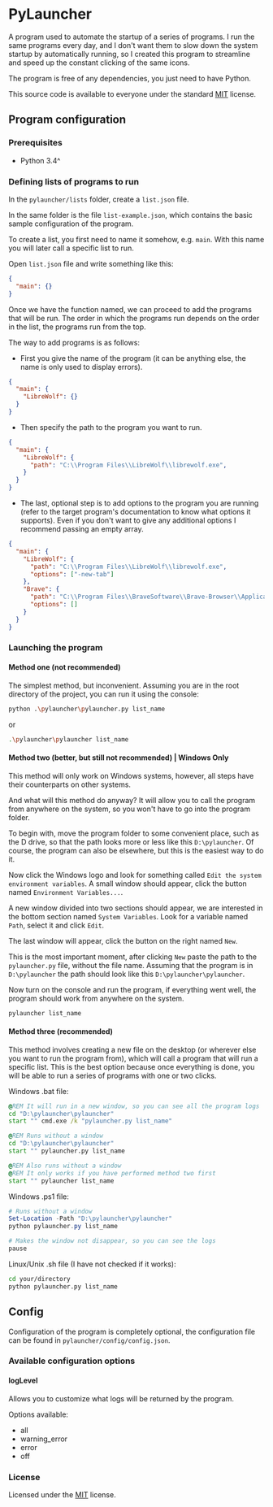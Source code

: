 # PyLauncher

A program used to automate the startup of a series of programs. I run the same programs every day, and I don't want them to slow down the system startup by automatically running, so I created this program to streamline and speed up the constant clicking of the same icons.

The program is free of any dependencies, you just need to have Python.

This source code is available to everyone under the standard [MIT](https://github.com/MASSHUU12/pylauncher/blob/master/LICENSE) license.

## Program configuration

### Prerequisites

- Python 3.4^

### Defining lists of programs to run

In the `pylauncher/lists` folder, create a `list.json` file.

In the same folder is the file `list-example.json`, which contains the basic sample configuration of the program.

To create a list, you first need to name it somehow, e.g. `main`. With this name you will later call a specific list to run.

Open `list.json` file and write something like this:

```json
{
  "main": {}
}
```

Once we have the function named, we can proceed to add the programs that will be run. The order in which the programs run depends on the order in the list, the programs run from the top.

The way to add programs is as follows:
- First you give the name of the program (it can be anything else, the name is only used to display errors).

```json
{
  "main": {
    "LibreWolf": {}
  }
}
```

- Then specify the path to the program you want to run.

```json
{
  "main": {
    "LibreWolf": {
      "path": "C:\\Program Files\\LibreWolf\\librewolf.exe",
    }
  }
}
```

- The last, optional step is to add options to the program you are running (refer to the target program's documentation to know what options it supports). Even if you don't want to give any additional options I recommend passing an empty array.

```json
{
  "main": {
    "LibreWolf": {
      "path": "C:\\Program Files\\LibreWolf\\librewolf.exe",
      "options": ["-new-tab"]
    },
    "Brave": {
      "path": "C:\\Program Files\\BraveSoftware\\Brave-Browser\\Application\\brave.exe",
      "options": []
    }
  }
}
```

### Launching the program

#### Method one (not recommended)

The simplest method, but inconvenient.
Assuming you are in the root directory of the project, you can run it using the console:

```bash
python .\pylauncher\pylauncher.py list_name
```

or

```bash
.\pylauncher\pylauncher list_name
```

#### Method two (better, but still not recommended) | Windows Only

This method will only work on Windows systems, however, all steps have their counterparts on other systems.

And what will this method do anyway? It will allow you to call the program from anywhere on the system, so you won't have to go into the program folder.

To begin with, move the program folder to some convenient place, such as the D drive, so that the path looks more or less like this `D:\pylauncher`.
Of course, the program can also be elsewhere, but this is the easiest way to do it.

Now click the Windows logo and look for something called `Edit the system environment variables`.
A small window should appear, click the button named `Environment Variables...`.

A new window divided into two sections should appear, we are interested in the bottom section named `System Variables`. Look for a variable named `Path`, select it and click `Edit`.

The last window will appear, click the button on the right named `New`.

This is the most important moment, after clicking `New` paste the path to the `pylauncher.py` file, without the file name. Assuming that the program is in `D:\pylauncher` the path should look like this `D:\pylauncher\pylauncher`.

Now turn on the console and run the program, if everything went well, the program should work from anywhere on the system.

```bash
pylauncher list_name
```

#### Method three (recommended)

This method involves creating a new file on the desktop (or wherever else you want to run the program from), which will call a program that will run a specific list.
This is the best option because once everything is done, you will be able to run a series of programs with one or two clicks.

Windows .bat file:

```bat
@REM It will run in a new window, so you can see all the program logs
cd "D:\pylauncher\pylauncher"
start "" cmd.exe /k "pylauncher.py list_name"

@REM Runs without a window
cd "D:\pylauncher\pylauncher"
start "" pylauncher.py list_name

@REM Also runs without a window
@REM It only works if you have performed method two first
start "" pylauncher list_name
```

Windows .ps1 file:

```ps1
# Runs without a window
Set-Location -Path "D:\pylauncher\pylauncher"
python pylauncher.py list_name

# Makes the window not disappear, so you can see the logs
pause
```

Linux/Unix .sh file (I have not checked if it works):

```sh
cd your/directory
python pylauncher.py list_name
```

## Config

Configuration of the program is completely optional, the configuration file can be found in `pylauncher/config/config.json`.

### Available configuration options

#### logLevel

Allows you to customize what logs will be returned by the program.

Options available:

- all
- warning_error
- error
- off

### License

Licensed under the [MIT](https://github.com/MASSHUU12/pylauncher/blob/master/LICENSE) license.

